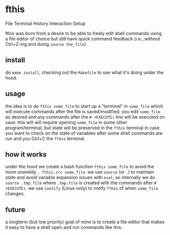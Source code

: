 # fthis

File Terminal History Interaction Setup

fthis was born from a desire to be able to freely edit shell commands
using a file editor of choice but still have quick command feedback
(i.e., without Ctrl+Z-ing and doing `source the_file`).

## install

do `make install`, checking out the `Makefile` to see what it's doing
under the hood.

## usage

the idea is to do `fthis some_file` to start up a "terminal" in
`some_file` which will execute commands after the file is saved/modified.
you edit `some_file` as desired and any commands after the `# ⬇EXECUTE⬇`
line will be executed on save.  this will will require opening `some_file`
in some other program/terminal, but state will be preserved in the
`fthis` terminal in case you want to check on the state of variables
after some shell commands are run and you Ctrl+C the `fthis` terminal.

## how it works

under the hood we create a bash function `fthis some_file` to avoid
the more unwieldy `. fthis.src some_file`.  we use `source` (or `.`)
to maintain state and avoid variable expansion issues with `eval`,
so internally we do `source .tmp.file` where `.tmp.file` is created
with the commands after `# ⬇EXECUTE⬇`.  we use `inotify` (Linux-only)
to notify `fthis` of when `some_file` changes.

## future

a longterm (but low priority) goal of mine is to create a file editor
that makes it easy to have a shell open and run commands like this.
